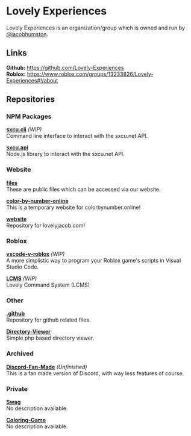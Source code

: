 # Lovely Experiences
Lovely Experiences is an organization/group which is owned and run by [@jacobhumston](https://github.com/jacobhumston).

## Links
**Github:** https://github.com/Lovely-Experiences
<br>
**Roblox:** https://www.roblox.com/groups/13233826/Lovely-Experiences#!/about

## Repositories

### NPM Packages

**[sxcu.cli](https://github.com/Lovely-Experiences/sxcu.cli)** *(WIP)*
<br>
Command line interface to interact with the sxcu.net API. 

**[sxcu.api](https://github.com/Lovely-Experiences/sxcu.api)**
<br>
Node.js library to interact with the sxcu.net API.

### Website

**[files](https://github.com/Lovely-Experiences/files)**
<br>
These are public files which can be accessed via our website. 

**[color-by-number-online](https://github.com/Lovely-Experiences/color-by-number-online)**
<br>
This is a temporary website for colorbynumber.online!

**[website](https://github.com/Lovely-Experiences/website)**
<br>
Repository for lovelyjacob.com!

### Roblox

**[vscode-v-roblox](https://github.com/Lovely-Experiences/vscode-v-roblox)** *(WIP)*
<br>
A more simplistic way to program your Roblox game's scripts in Visual Studio Code. 

**[LCMS](https://github.com/Lovely-Experiences/LCMS)** *(WIP)*
<br>
Lovely Command System (LCMS)

### Other

**[.github](https://github.com/Lovely-Experiences/.github)**
<br>
Repository for github related files.

**[Directory-Viewer](https://github.com/Lovely-Experiences/Directory-Viewer)**
<br>
Simple php based directory viewer.

### Archived

**[Discord-Fan-Made](https://github.com/Lovely-Experiences/Discord-Fan-Made)** *(Unfinished)*
<br>
This is a fan made version of Discord, with way less features of course. 

### Private 

**[Swag](https://github.com/Lovely-Experiences/Swag)**
<br>
No description available.

**[Coloring-Game](https://github.com/Lovely-Experiences/Coloring-Game)**
<br>
No description available.
